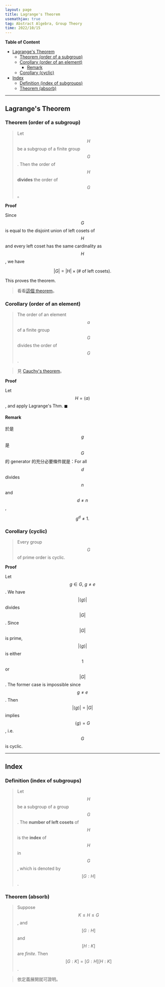 ```yaml
---
layout: page
title: Lagrange's Theorem
usemathjax: true
tag: Abstract Algebra, Group Theory
time: 2022/10/15
---
```


**Table of Content**
- [Lagrange's Theorem](#lagranges-theorem)
  - [Theorem (order of a subgroup)](#theorem-order-of-a-subgroup)
  - [Corollary (order of an element)](#corollary-order-of-an-element)
    - [Remark](#remark)
  - [Corollary (cyclic)](#corollary-cyclic)
- [Index](#index)
  - [Definition (index of subgroups)](#definition-index-of-subgroups)
  - [Theorem (absorb)](#theorem-absorb)

---

## Lagrange's Theorem
### Theorem (order of a subgroup)

> Let $$H$$ be a subgroup of a finite group $$G$$. Then the order of $$H$$ **divides** the order of $$G$$。

**Proof**

Since $$G$$ is equal to the disjoint union of left cosets of $$H$$ and every left coset has the same cardinality as $$H$$, we have

$$
\vert G \vert = \vert H \vert \times (\text{# of left cosets}).
$$

This proves the theorem.

> 看看[這個 theorem](../Finitely-Generated-Abelian-Groups/#theorem-subgroup-of-order-m)。

### Corollary (order of an element)
> The order of an element $$a$$ of a finite group $$G$$ divides the order of $$G$$.

> 見 [Cauchy's theorem](../more-group-action/#theorem-cauchys-theorem)。

**Proof**

Let $$H=\langle a \rangle$$, and apply Lagrange's Thm. ◼

#### Remark

於是 $$g$$ 是 $$G$$ 的 generator 的充分必要條件就是：For all $$d$$ divides $$n$$ and $$d\not = n$$,

$$
g^d \not = 1.
$$


### Corollary (cyclic)
> Every group $$G$$ of prime order is cyclic.

**Proof**

Let $$g \in G,\ g \not = e$$. We have $$\vert \langle g \rangle \vert$$ divides $$\vert G \vert$$. Since $$\vert G \vert $$ is prime, $$\vert \langle g \rangle \vert$$ is either $$1$$ or $$\vert G \vert$$. The former case is impossible since $$g \not = e$$. Then $$\vert \langle g \rangle \vert = \vert G \vert$$ implies $$\langle g \rangle = G$$, i.e. $$G$$ is cyclic.

---

## Index
### Definition (index of subgroups)
> Let $$H$$ be a subgroup of a group $$G$$. The **number of left cosets** of $$H$$ is the **index** of $$H$$ in $$G$$, which is denoted by $$[G:H]$$.

### Theorem (absorb)
> Suppose $$K \le H \le G$$, and $$[G:H]$$ and $$[H:K]$$ are *finite*. Then $$[G:K]=[G:H][H:K]$$.

> 依定義展開就可證明。